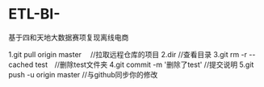 # ETL-BI-
基于四和天地大数据赛项复现离线电商


1.git pull origin master  //拉取远程仓库的项目
2.dir //查看目录
3.git rm -r --cached test //删除test文件夹
4.git commit -m '删除了test' //提交说明
5.git push -u origin master //与github同步你的修改

